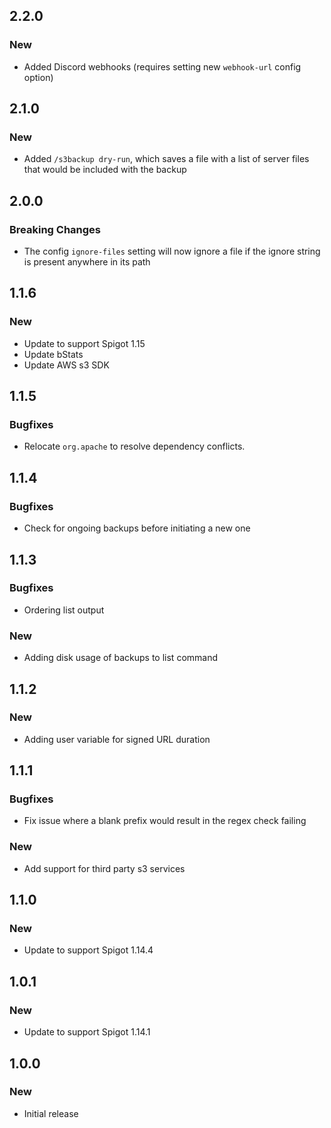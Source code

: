 ## 2.2.0
### New
- Added Discord webhooks (requires setting new `webhook-url` config option)

## 2.1.0

### New
- Added `/s3backup dry-run`, which saves a file with a list of server files that would be included with the backup

## 2.0.0

### Breaking Changes

- The config `ignore-files`  setting will now ignore a file if the ignore string is present anywhere in its path

## 1.1.6

### New
- Update to support Spigot 1.15
- Update bStats
- Update AWS s3 SDK

## 1.1.5

### Bugfixes
- Relocate `org.apache` to resolve dependency conflicts.

## 1.1.4

### Bugfixes
- Check for ongoing backups before initiating a new one

## 1.1.3

### Bugfixes
- Ordering list output

### New
- Adding disk usage of backups to list command

## 1.1.2

### New
- Adding user variable for signed URL duration

## 1.1.1

### Bugfixes
- Fix issue where a blank prefix would result in the regex check failing

### New
- Add support for third party s3 services

## 1.1.0

### New
- Update to support Spigot 1.14.4

## 1.0.1

### New
- Update to support Spigot 1.14.1

## 1.0.0

### New
- Initial release